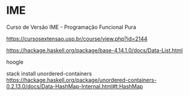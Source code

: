 # IME

Curso de Versão IME - Programação Funcional Pura 


https://cursosextensao.usp.br/course/view.php?id=2144


https://hackage.haskell.org/package/base-4.14.1.0/docs/Data-List.html


hoogle

stack install unordered-containers
https://hackage.haskell.org/package/unordered-containers-0.2.13.0/docs/Data-HashMap-Internal.html#t:HashMap
